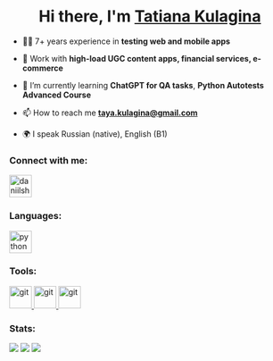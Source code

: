 <h1 align="center">Hi there, I'm <a href="https://www.linkedin.com/in/tnkulagina/" target="_blank">Tatiana Kulagina</a> </h1>





- 👩‍💻 7+ years experience in **testing web and mobile apps**
  
- 🦄 Work with **high-load UGC content apps, financial services, e-commerce**
  
- 🌱 I’m currently learning **ChatGPT for QA tasks**, **Python Autotests Advanced Course**

- 📫 How to reach me **taya.kulagina@gmail.com**

- 🌍 I speak Russian (native), English (B1)

### Connect with me:
<p align="left">
<a href="https://t.me/TanyaKulagina" target="blank"><img align="center" src="https://raw.githubusercontent.com/daniilshat/daniilshat/2d7eafe5250314b3d422c86b35de062e0f1f5178/icons/Telegram.svg" alt="daniilshat" height="40" width="40" /></a>

### Languages:
<a href="https://www.python.org" target="_blank" rel="noreferrer"> <img src="https://raw.githubusercontent.com/daniilshat/daniilshat/2d7eafe5250314b3d422c86b35de062e0f1f5178/icons/python.svg" alt="python" width="40" height="40"/> </a>  
</p>

### Tools:
<p align="left"> 
<a href="https://git-scm.com/" target="_blank" rel="noreferrer"> <img src="https://raw.githubusercontent.com/daniilshat/daniilshat/2d7eafe5250314b3d422c86b35de062e0f1f5178/icons/git.svg" alt="git" width="40" height="40"/> </a> 
<a href="https://www.jetbrains.com/pycharm/" target="_blank" rel="noreferrer"> <img src="https://raw.githubusercontent.com/daniilshat/daniilshat/2583381c09497c680369e95dce7e029d93484d94/icons/PyCharm.svg" alt="git" width="40" height="40"/> </a> 
<a href="https://www.jetbrains.com/webstorm/" target="_blank" rel="noreferrer"> <img src="https://raw.githubusercontent.com/daniilshat/daniilshat/2583381c09497c680369e95dce7e029d93484d94/icons/WebStorm.svg" alt="git" width="40" height="40"/> </a>
</p>

### Stats:
![](http://github-profile-summary-cards.vercel.app/api/cards/profile-details?username=barsovichok&theme=graywhite)
![](http://github-profile-summary-cards.vercel.app/api/cards/repos-per-language?username=barsovichok&theme=graywhite)
![](http://github-profile-summary-cards.vercel.app/api/cards/stats?username=barsovichok&theme=graywhite)
